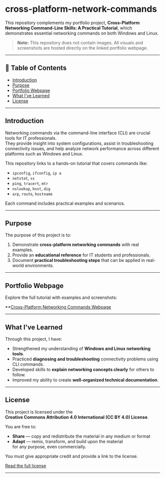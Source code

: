 # cross-platform-network-commands

This repository complements my portfolio project, **Cross-Platform Networking Command-Line Skills: A Practical Tutorial**, which demonstrates essential networking commands on both Windows and Linux.  
> **Note:** This repository does not contain images. All visuals and screenshots are hosted directly on the linked portfolio webpage.

---

## 📖 Table of Contents
- [Introduction](#introduction)
- [Purpose](#purpose)
- [Portfolio Webpage](#portfolio-webpage)
- [What I've Learned](#what-ive-learned)
- [License](#license)

---

## Introduction
Networking commands via the command-line interface (CLI) are crucial tools for IT professionals.  
They provide insight into system configurations, assist in troubleshooting connectivity issues, and help analyze network performance across different platforms such as Windows and Linux.

This repository links to a hands-on tutorial that covers commands like:

- `ipconfig`, `ifconfig`, `ip a`
- `netstat`, `ss`
- `ping`, `tracert`, `mtr`
- `nslookup`, `host`, `dig`
- `arp`, `route`, `hostname`

Each command includes practical examples and scenarios.

---

## Purpose
The purpose of this project is to:

1. Demonstrate **cross-platform networking commands** with real examples.
2. Provide an **educational reference** for IT students and professionals.
3. Document **practical troubleshooting steps** that can be applied in real-world environments.

---

## Portfolio Webpage
Explore the full tutorial with examples and screenshots:

**[Cross-Platform Networking Commands Webpage](https://mark-thompson01.github.io/MTPortfolio/Skills/Cross%20Plateform%20Networking%20Commands/)

---

## What I've Learned
Through this project, I have:

- Strengthened my understanding of **Windows and Linux networking tools**.
- Practiced **diagnosing and troubleshooting** connectivity problems using CLI commands.
- Developed skills to **explain networking concepts clearly** for others to follow.
- Improved my ability to create **well-organized technical documentation**.

---

## License
This project is licensed under the  
**Creative Commons Attribution 4.0 International (CC BY 4.0) License**.

You are free to:

- **Share** — copy and redistribute the material in any medium or format  
- **Adapt** — remix, transform, and build upon the material  
for any purpose, even commercially.

You must give appropriate credit and provide a link to the license.  

[Read the full license](https://creativecommons.org/licenses/by/4.0/)

---
